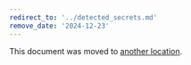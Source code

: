 ```yaml
---
redirect_to: '../detected_secrets.md'
remove_date: '2024-12-23'
---
```


This document was moved to [another location](../detected_secrets.md).

<!-- This redirect file can be deleted after <2024-12-23>. -->
<!-- Redirects that point to other docs in the same project expire in three months. -->
<!-- Redirects that point to docs in a different project or site (for example, link is not relative and starts with `https:`) expire in one year. -->
<!-- Before deletion, see: https://docs.gitlab.com/ee/development/documentation/redirects.html -->
